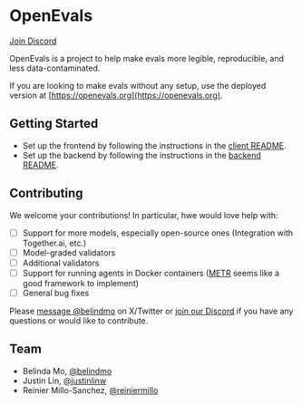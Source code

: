 # OpenEvals

[Join Discord](https://discord.gg/C5uhzejmZk)

OpenEvals is a project to help make evals more legible, reproducible, and less data-contaminated.

If you are looking to make evals without any setup, use the deployed version at [https://openevals.org](https://openevals.org).

## Getting Started

- Set up the frontend by following the instructions in the [client README](client/README.md).
- Set up the backend by following the instructions in the [backend README](backend/README.md).

## Contributing

We welcome your contributions! In particular, hwe would love help with:
- [ ] Support for more models, especially open-source ones (Integration with Together.ai, etc.)
- [ ] Model-graded validators
- [ ] Additional validators
- [ ] Support for running agents in Docker containers ([METR](https://github.com/METR/task-standard/tree/main) seems like a good framework to implement)
- [ ] General bug fixes

Please [message @belindmo](https://x.com/belindmo) on X/Twitter or [join our Discord](https://discord.gg/C5uhzejmZk) if you have any questions or would like to contribute.

## Team
- Belinda Mo, [@belindmo](https://x.com/belindmo)
- Justin Lin, [@justinlinw](https://x.com/justinlinw)
- Reinier Millo-Sanchez, [@reiniermillo](https://x.com/reiniermillo)
